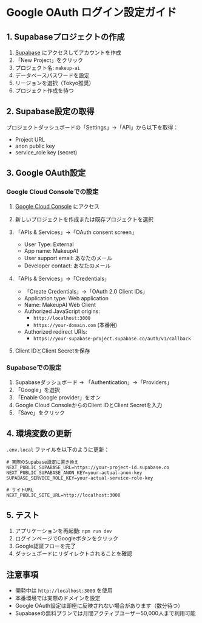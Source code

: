 # Google OAuth ログイン設定ガイド

## 1. Supabaseプロジェクトの作成

1. [Supabase](https://supabase.com) にアクセスしてアカウントを作成
2. 「New Project」をクリック
3. プロジェクト名: `makeup-ai`
4. データベースパスワードを設定
5. リージョンを選択（Tokyo推奨）
6. プロジェクト作成を待つ

## 2. Supabase設定の取得

プロジェクトダッシュボードの「Settings」→「API」から以下を取得：
- Project URL
- anon public key
- service_role key (secret)

## 3. Google OAuth設定

### Google Cloud Consoleでの設定

1. [Google Cloud Console](https://console.cloud.google.com/) にアクセス
2. 新しいプロジェクトを作成または既存プロジェクトを選択
3. 「APIs & Services」→「OAuth consent screen」
   - User Type: External
   - App name: MakeupAI
   - User support email: あなたのメール
   - Developer contact: あなたのメール

4. 「APIs & Services」→「Credentials」
   - 「Create Credentials」→「OAuth 2.0 Client IDs」
   - Application type: Web application
   - Name: MakeupAI Web Client
   - Authorized JavaScript origins: 
     - `http://localhost:3000`
     - `https://your-domain.com` (本番用)
   - Authorized redirect URIs:
     - `https://your-supabase-project.supabase.co/auth/v1/callback`

5. Client IDとClient Secretを保存

### Supabaseでの設定

1. Supabaseダッシュボード → 「Authentication」→「Providers」
2. 「Google」を選択
3. 「Enable Google provider」をオン
4. Google Cloud ConsoleからのClient IDとClient Secretを入力
5. 「Save」をクリック

## 4. 環境変数の更新

`.env.local` ファイルを以下のように更新：

```env
# 実際のSupabase設定に置き換え
NEXT_PUBLIC_SUPABASE_URL=https://your-project-id.supabase.co
NEXT_PUBLIC_SUPABASE_ANON_KEY=your-actual-anon-key
SUPABASE_SERVICE_ROLE_KEY=your-actual-service-role-key

# サイトURL
NEXT_PUBLIC_SITE_URL=http://localhost:3000
```

## 5. テスト

1. アプリケーションを再起動: `npm run dev`
2. ログインページでGoogleボタンをクリック
3. Google認証フローを完了
4. ダッシュボードにリダイレクトされることを確認

## 注意事項

- 開発中は `http://localhost:3000` を使用
- 本番環境では実際のドメインを設定
- Google OAuth設定は即座に反映されない場合があります（数分待つ）
- Supabaseの無料プランでは月間アクティブユーザー50,000人まで利用可能